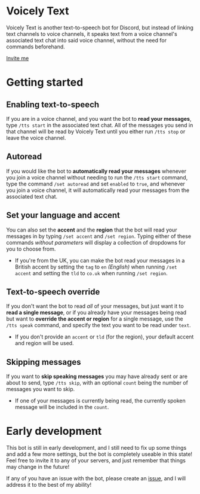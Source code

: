 # Voicely Text
Voicely Text is another text-to-speech bot for Discord, but instead of linking text channels to voice channels, it speaks text from a voice channel's associated text chat into said voice channel, without the need for commands beforehand.

[Invite me](https://discord.com/oauth2/authorize?client_id=1290741552158609419)
# Getting started
## Enabling text-to-speech
If you are in a voice channel, and you want the bot to **read your messages**, type `/tts start` in the associated text chat. All of the messages you send in that channel will be read by Voicely Text until you either run `/tts stop` or leave the voice channel.
## Autoread
If you would like the bot to **automatically read your messages** whenever you join a voice channel without needing to run the `/tts start` command, type the command `/set autoread` and set `enabled` to `true`, and whenever you join a voice channel, it will automatically read your messages from the associated text chat.
## Set your language and accent
You can also set the **accent** and the **region** that the bot will read your messages in by typing `/set accent` and `/set region`. Typing either of these commands *without parameters* will display a collection of dropdowns for you to choose from.
- If you're from the UK, you can make the bot read your messages in a British accent by setting the `tag` to `en` *(English)* when running `/set accent` and setting the `tld` to `co.uk` when running `/set region`.
## Text-to-speech override
If you don't want the bot to read *all* of your messages, but just want it to **read a single message**, or if you already have your messages being read but want to **override the accent or region** for a single message, use the `/tts speak` command, and specify the text you want to be read under `text`.
- If you don't provide an `accent` or `tld` (for the region), your default accent and region will be used.
## Skipping messages
If you want to **skip speaking messages** you may have already sent or are about to send, type `/tts skip`, with an optional `count` being the number of messages you want to skip.
- If one of your messages is currently being read, the currently spoken message will be included in the `count`.
# Early development
This bot is still in early development, and I still need to fix up some things and add a few more settings, but the bot is completely useable in this state! Feel free to invite it to any of your servers, and just remember that things may change in the future!

If any of you have an issue with the bot, please create an [issue](https://github.com/Erallie/voicely-text/issues), and I will address it to the best of my ability!